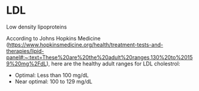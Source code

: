# LDL 
 
Low density lipoproteins

According to Johns Hopkins Medicine (https://www.hopkinsmedicine.org/health/treatment-tests-and-therapies/lipid-panel#:~:text=These%20are%20the%20adult%20ranges,130%20to%20159%20mg%2FdL), here are the healthy adult ranges for LDL cholestrol: 
* Optimal: Less than 100 mg/dL 
* Near optimal: 100 to 129 mg/dL
